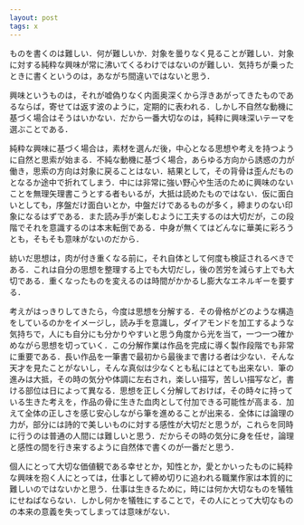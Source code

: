 ```yaml
---
layout: post
tags: x
---
```


ものを書くのは難しい．何が難しいか．対象を曇りなく見ることが難しい．対象に対する純粋な興味が常に沸いてくるわけではないのが難しい．気持ちが乗ったときに書くというのは，あながち間違いではないと思う．

興味というものは，それが嘘偽りなく内面奥深くから浮きあがってきたものであるならば，寄せては返す波のように，定期的に表われる．しかし不自然な動機に基づく場合はそうはいかない．だから一番大切なのは，純粋に興味深いテーマを選ぶことである．

純粋な興味に基づく場合は，素材を選んだ後，中心となる思想や考えを持つように自然と思索が始まる．不純な動機に基づく場合，あらゆる方向から誘惑の力が働き，思索の方向は対象に戻ることはない．結果として，その背骨は歪んだものとなるか途中で折れてしまう．中には非常に強い野心や生活のために興味のないことを無理矢理書こうとする者もいるが，大抵は読めたものではない．仮に面白いとしても，序盤だけ面白いとか，中盤だけであるものが多く，締まりのない印象になるはずである．また読み手が楽しむように工夫するのは大切だが，この段階でそれを意識するのは本末転倒である．中身が無くてはどんなに華美に彩ろうとも，そもそも意味がないのだから．

紡いだ思想は，肉が付き重くなる前に，それ自体として何度も検証されるべきである．これは自分の思想を整理する上でも大切だし，後の苦労を減らす上でも大切である．重くなったものを変えるのは時間がかかるし膨大なエネルギーを要する．

考えがはっきりしてきたら，今度は思想を分解する．その骨格がどのような構造をしているのかをイメージし，読み手を意識し，ダイアモンドを加工するような気持ちで，人にも自分にも分かりやすいと思う角度から光を当て，一つ一つ確かめながら思想を切っていく．この分解作業は作品を完成に導く製作段階でも非常に重要である．長い作品を一筆書で最初から最後まで書ける者は少ない．そんな天才を見たことがないし，そんな真似は少なくとも私にはとても出来ない．筆の進みは大抵，その時の気分や体調に左右され，楽しい描写，苦しい描写など，書ける部位は日によって異なる．思想を正しく分解しておけば，その時々に持っている生きた考えを，作品の骨に生きた血肉として付加できる可能性が高まる．加えて全体の正しさを感じ安心しながら筆を進めることが出来る．全体には論理の力が，部分には詩的で美しいものに対する感性が大切だと思うが，これらを同時に行うのは普通の人間には難しいと思う．だからその時の気分に身を任せ，論理と感性の間を行き来するように自然体で書くのが一番だと思う．

個人にとって大切な価値観である幸せとか，知性とか，愛とかいったものに純粋な興味を抱く人にとっては，仕事として締め切りに追われる職業作家は本質的に難しいのではないかと思う．仕事は生きるために，時には何か大切なものを犠牲にせねばならない．しかし何かを犠牲にすることで，その人にとって大切なものの本来の意義を失ってしまっては意味がない．